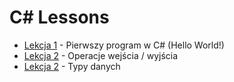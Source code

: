 # C# Lessons
- [Lekcja 1](Lesson%201) - Pierwszy program w C# (Hello World!)
- [Lekcja 2](Lesseon%202) - Operacje wejścia / wyjścia
- [Lekcja 2](Lesseon%203) - Typy danych



